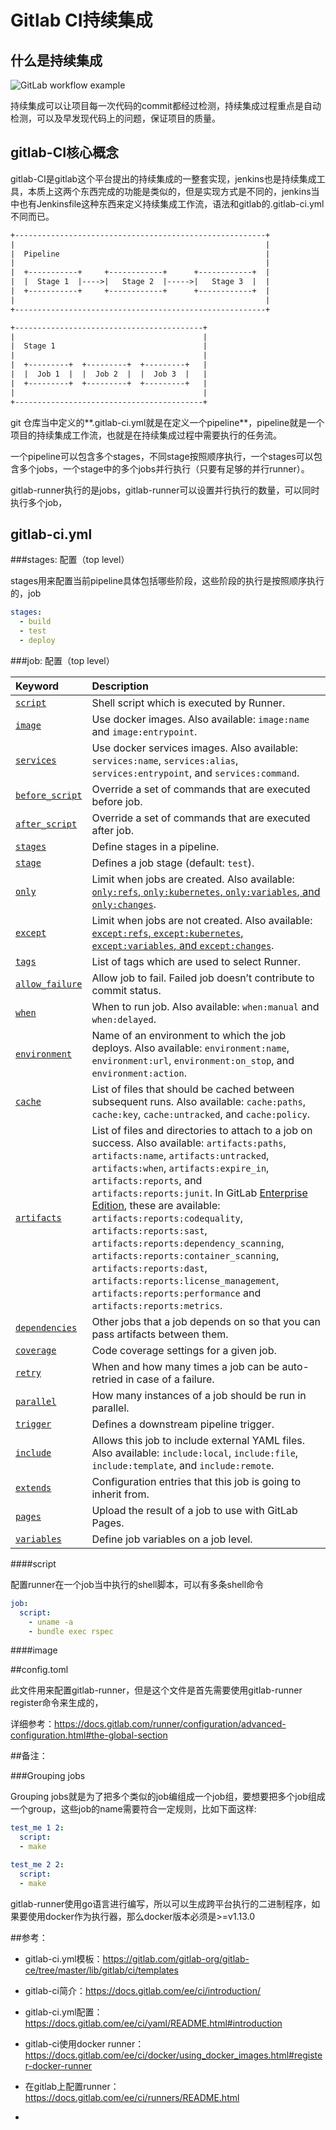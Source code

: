 # Gitlab CI持续集成

## 什么是持续集成

![GitLab workflow example](https://docs.gitlab.com/ee/ci/introduction/img/gitlab_workflow_example_11_9.png)

持续集成可以让项目每一次代码的commit都经过检测，持续集成过程重点是自动检测，可以及早发现代码上的问题，保证项目的质量。

## gitlab-CI核心概念

gitlab-CI是gitlab这个平台提出的持续集成的一整套实现，jenkins也是持续集成工具，本质上这两个东西完成的功能是类似的，但是实现方式是不同的，jenkins当中也有Jenkinsfile这种东西来定义持续集成工作流，语法和gitlab的.gitlab-ci.yml不同而已。

```html
+--------------------------------------------------------+
|                                                        |
|  Pipeline                                              |
|                                                        |
|  +-----------+     +------------+      +------------+  |
|  |  Stage 1  |---->|   Stage 2  |----->|   Stage 3  |  |
|  +-----------+     +------------+      +------------+  |
|                                                        |
+--------------------------------------------------------+

+------------------------------------------+
|                                          |
|  Stage 1                                 |
|                                          |
|  +---------+  +---------+  +---------+   |
|  |  Job 1  |  |  Job 2  |  |  Job 3  |   |
|  +---------+  +---------+  +---------+   |
|                                          |
+------------------------------------------+
```



git 仓库当中定义的**.gitlab-ci.yml就是在定义一个pipeline**，pipeline就是一个项目的持续集成工作流，也就是在持续集成过程中需要执行的任务流。

一个pipeline可以包含多个stages，不同stage按照顺序执行，一个stages可以包含多个jobs，一个stage中的多个jobs并行执行（只要有足够的并行runner）。

gitlab-runner执行的是jobs，gitlab-runner可以设置并行执行的数量，可以同时执行多个job，

## gitlab-ci.yml

###stages: 配置（top level）

stages用来配置当前pipeline具体包括哪些阶段，这些阶段的执行是按照顺序执行的，job

```yaml
stages:
  - build
  - test
  - deploy
```



###job: 配置（top level）

| Keyword                                                      | Description                                                  |
| :----------------------------------------------------------- | :----------------------------------------------------------- |
| [`script`](https://docs.gitlab.com/ee/ci/yaml/#script)       | Shell script which is executed by Runner.                    |
| [`image`](https://docs.gitlab.com/ee/ci/yaml/#image)         | Use docker images. Also available: `image:name` and `image:entrypoint`. |
| [`services`](https://docs.gitlab.com/ee/ci/yaml/#services)   | Use docker services images. Also available: `services:name`, `services:alias`, `services:entrypoint`, and `services:command`. |
| [`before_script`](https://docs.gitlab.com/ee/ci/yaml/#before_script-and-after_script) | Override a set of commands that are executed before job.     |
| [`after_script`](https://docs.gitlab.com/ee/ci/yaml/#before_script-and-after_script) | Override a set of commands that are executed after job.      |
| [`stages`](https://docs.gitlab.com/ee/ci/yaml/#stages)       | Define stages in a pipeline.                                 |
| [`stage`](https://docs.gitlab.com/ee/ci/yaml/#stage)         | Defines a job stage (default: `test`).                       |
| [`only`](https://docs.gitlab.com/ee/ci/yaml/#onlyexcept-basic) | Limit when jobs are created. Also available: [`only:refs`, `only:kubernetes`, `only:variables`, and `only:changes`](https://docs.gitlab.com/ee/ci/yaml/#onlyexcept-advanced). |
| [`except`](https://docs.gitlab.com/ee/ci/yaml/#onlyexcept-basic) | Limit when jobs are not created. Also available: [`except:refs`, `except:kubernetes`, `except:variables`, and `except:changes`](https://docs.gitlab.com/ee/ci/yaml/#onlyexcept-advanced). |
| [`tags`](https://docs.gitlab.com/ee/ci/yaml/#tags)           | List of tags which are used to select Runner.                |
| [`allow_failure`](https://docs.gitlab.com/ee/ci/yaml/#allow_failure) | Allow job to fail. Failed job doesn’t contribute to commit status. |
| [`when`](https://docs.gitlab.com/ee/ci/yaml/#when)           | When to run job. Also available: `when:manual` and `when:delayed`. |
| [`environment`](https://docs.gitlab.com/ee/ci/yaml/#environment) | Name of an environment to which the job deploys. Also available: `environment:name`, `environment:url`, `environment:on_stop`, and `environment:action`. |
| [`cache`](https://docs.gitlab.com/ee/ci/yaml/#cache)         | List of files that should be cached between subsequent runs. Also available: `cache:paths`, `cache:key`, `cache:untracked`, and `cache:policy`. |
| [`artifacts`](https://docs.gitlab.com/ee/ci/yaml/#artifacts) | List of files and directories to attach to a job on success. Also available: `artifacts:paths`, `artifacts:name`, `artifacts:untracked`, `artifacts:when`, `artifacts:expire_in`, `artifacts:reports`, and `artifacts:reports:junit`.  In GitLab [Enterprise Edition](https://about.gitlab.com/pricing/), these are available: `artifacts:reports:codequality`, `artifacts:reports:sast`, `artifacts:reports:dependency_scanning`, `artifacts:reports:container_scanning`, `artifacts:reports:dast`, `artifacts:reports:license_management`, `artifacts:reports:performance` and `artifacts:reports:metrics`. |
| [`dependencies`](https://docs.gitlab.com/ee/ci/yaml/#dependencies) | Other jobs that a job depends on so that you can pass artifacts between them. |
| [`coverage`](https://docs.gitlab.com/ee/ci/yaml/#coverage)   | Code coverage settings for a given job.                      |
| [`retry`](https://docs.gitlab.com/ee/ci/yaml/#retry)         | When and how many times a job can be auto-retried in case of a failure. |
| [`parallel`](https://docs.gitlab.com/ee/ci/yaml/#parallel)   | How many instances of a job should be run in parallel.       |
| [`trigger`](https://docs.gitlab.com/ee/ci/yaml/#trigger-premium) | Defines a downstream pipeline trigger.                       |
| [`include`](https://docs.gitlab.com/ee/ci/yaml/#include)     | Allows this job to include external YAML files. Also available: `include:local`, `include:file`, `include:template`, and `include:remote`. |
| [`extends`](https://docs.gitlab.com/ee/ci/yaml/#extends)     | Configuration entries that this job is going to inherit from. |
| [`pages`](https://docs.gitlab.com/ee/ci/yaml/#pages)         | Upload the result of a job to use with GitLab Pages.         |
| [`variables`](https://docs.gitlab.com/ee/ci/yaml/#variables) | Define job variables on a job level.                         |

####script

配置runner在一个job当中执行的shell脚本，可以有多条shell命令

```yaml
job:
  script:
    - uname -a
    - bundle exec rspec
```

####image





##config.toml

此文件用来配置gitlab-runner，但是这个文件是首先需要使用gitlab-runner register命令来生成的，





详细参考：https://docs.gitlab.com/runner/configuration/advanced-configuration.html#the-global-section



##备注：

###Grouping jobs

Grouping jobs就是为了把多个类似的job编组成一个job组，要想要把多个job组成一个group，这些job的name需要符合一定规则，比如下面这样:

```yaml
test_me 1 2:
  script:
  - make

test_me 2 2:
  script:
  - make
```



gitlab-runner使用go语言进行编写，所以可以生成跨平台执行的二进制程序，如果要使用docker作为执行器，那么docker版本必须是>=v1.13.0



##参考：

* gitlab-ci.yml模板：https://gitlab.com/gitlab-org/gitlab-ce/tree/master/lib/gitlab/ci/templates

* gitlab-ci简介：https://docs.gitlab.com/ee/ci/introduction/

* gitlab-ci.yml配置：https://docs.gitlab.com/ee/ci/yaml/README.html#introduction

* gitlab-ci使用docker runner：https://docs.gitlab.com/ee/ci/docker/using_docker_images.html#register-docker-runner
* 在gitlab上配置runner：https://docs.gitlab.com/ee/ci/runners/README.html
* 

